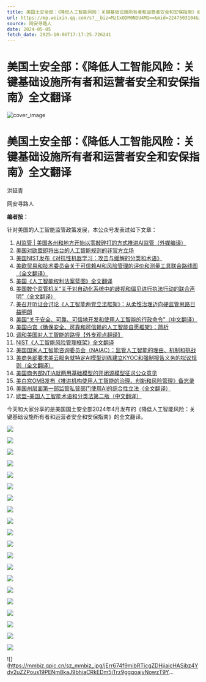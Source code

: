 ```yaml
---
title: 美国土安全部：《降低人工智能风险：关键基础设施所有者和运营者安全和安保指南》全文翻译
url: https://mp.weixin.qq.com/s?__biz=MzIxODM0NDU4MQ==&mid=2247503104&idx=1&sn=a876b2c1c4b9d40477aa5e8a419a97e6&chksm=97e970eaa09ef9fc4c99567397b9723821fc0a837d16d205dd20de60174067893d91d6ec2ea0&scene=58&subscene=0#rd
source: 网安寻路人
date: 2024-05-05
fetch_date: 2025-10-06T17:17:25.726241
---
```


# 美国土安全部：《降低人工智能风险：关键基础设施所有者和运营者安全和安保指南》全文翻译

![cover_image](https://mmbiz.qpic.cn/sz_mmbiz_jpg/jErr674f9mibRTicgZDHjiaicHASibz4Ydv2uJDDLobuDWsaAOxsibY6e4guwcicVLGykyvN5NxJayhyP97bQJfQ4wyibw/0?wx_fmt=jpeg)

# 美国土安全部：《降低人工智能风险：关键基础设施所有者和运营者安全和安保指南》全文翻译

洪延青

网安寻路人

**编者按：**

针对美国的人工智能监管政策发展，本公众号发表过如下文章：

1. [AI监管 | 美国各州和地方开始以零敲碎打的方式推进AI监管（外媒编译）](http://mp.weixin.qq.com/s?__biz=MzIxODM0NDU4MQ==&mid=2247494795&idx=1&sn=9ed4c19321436f486332abda861c4535&chksm=97e95161a09ed8770598d6d6767337fed70089bb25be2393378d9ce2dda47f7c746830ffe486&scene=21#wechat_redirect)
2. [美国对欧盟即将出台的人工智能规则的非官方立场](http://mp.weixin.qq.com/s?__biz=MzIxODM0NDU4MQ==&mid=2247497067&idx=1&sn=8398542e4f63d2e0695850b3c7512f8c&chksm=97e94881a09ec1973dd12583eb1eb3cfc16b2f96b31be58063c1b347b4f87f6b3a49beb46538&scene=21#wechat_redirect)
3. [美国NIST发布《对抗性机器学习：攻击与缓解的分类和术语》](http://mp.weixin.qq.com/s?__biz=MzIxODM0NDU4MQ==&mid=2247500654&idx=1&sn=289a2ff6801c709aa6bea8afb4235297&chksm=97e97e84a09ef7924560278c60abd474ce6f90087d823c36394f061ef846ce000abc1bb686f0&scene=21#wechat_redirect)
4. [美欧贸易和技术委员会关于可信赖AI和风险管理的评价和测量工具联合路线图（全文翻译）](http://mp.weixin.qq.com/s?__biz=MzIxODM0NDU4MQ==&mid=2247497679&idx=1&sn=21f8731a00bf1789ef9f45ccd4fa09eb&chksm=97e94a25a09ec33378d23f9c16f6ce849313230e5fa5cb252cca85402401f0809effb2b1ab1e&scene=21#wechat_redirect)
5. [美国《人工智能权利法案蓝图》全文翻译](http://mp.weixin.qq.com/s?__biz=MzIxODM0NDU4MQ==&mid=2247498701&idx=1&sn=91c692a19e559ec259565dddb73a4bd5&chksm=97e94627a09ecf31d6469e45c111bc0a101254cca1909c2480c1108a026f71c99d40d6735fd9&scene=21#wechat_redirect)
6. [美国数个监管机关“关于对自动化系统中的歧视和偏见进行执法行动的联合声明”（全文翻译）](http://mp.weixin.qq.com/s?__biz=MzIxODM0NDU4MQ==&mid=2247499710&idx=1&sn=aca248c2ebdf71e7e4f93f529abf6a2f&chksm=97e94254a09ecb42637e8dcbd124b4254fbc33e1de3666f788d59a131321ec2af7d80a1b8f69&scene=21#wechat_redirect)
7. [美召开听证会讨论《人工智能两党立法框架》：从柔性治理迈向硬监管思路日益明朗](http://mp.weixin.qq.com/s?__biz=MzIxODM0NDU4MQ==&mid=2247500436&idx=1&sn=6c08ded344e007d5b8c147721034d66c&chksm=97e97f7ea09ef66802421add628e0fcca713ef44aa148dc82a4507d0e9cefa97c520f4e4e25b&scene=21#wechat_redirect)
8. [美国“关于安全、可靠、可信地开发和使用人工智能的行政命令”（中文翻译）](http://mp.weixin.qq.com/s?__biz=MzIxODM0NDU4MQ==&mid=2247500773&idx=1&sn=b605f8ccb168be9cdf5ac2963e595c08&chksm=97e97e0fa09ef719f173eb2b37634b9e0b2d8bfa8b3aa980caf89fed09fa7560e4efd6d35bec&scene=21#wechat_redirect)
9. [美国白宫《确保安全、可靠和可信赖的人工智能自愿框架》：简析](http://mp.weixin.qq.com/s?__biz=MzIxODM0NDU4MQ==&mid=2247500161&idx=1&sn=df20b72f2a36ec4fb527771b75011ba1&chksm=97e97c6ba09ef57deaa597268ede164c9c3e76ae3b5d05fdad0ec00ce8919b514ef4dcd1c467&scene=21#wechat_redirect)
10. [调和美国对人工智能的路径【外专观点翻译】](http://mp.weixin.qq.com/s?__biz=MzIxODM0NDU4MQ==&mid=2247499730&idx=1&sn=b01ce60a12e88e0ab049c2838dd1465f&chksm=97e94238a09ecb2eb522403e890ac306dc6f9b4731b10c479e947987cc11855e5de08406eb11&scene=21#wechat_redirect)
11. [NIST《人工智能风险管理框架》全文翻译](http://mp.weixin.qq.com/s?__biz=MzIxODM0NDU4MQ==&mid=2247498913&idx=1&sn=9221ad2a10f17b198b0690383c14ccf6&chksm=97e9414ba09ec85d876e17f71bfa92ccf95246b254ac60382027a0dadbac29e1c5b64f684b44&scene=21#wechat_redirect)
12. [美国国家人工智能咨询委员会（NAIAC）：监管人工智能的理由、机制和挑战](http://mp.weixin.qq.com/s?__biz=MzIxODM0NDU4MQ==&mid=2247500800&idx=1&sn=7e70e14b83b03b851f6d5fb80cb17861&chksm=97e979eaa09ef0fc3dbeb475ff51d24e67289a75b1744b54e9710c60b82199420972e55cdd59&scene=21#wechat_redirect)
13. [美商务部要求美云服务就特定AI模型训练建立KYOC和强制报告义务的拟议规则（全文翻译）](http://mp.weixin.qq.com/s?__biz=MzIxODM0NDU4MQ==&mid=2247500924&idx=1&sn=868a745c793c5f30336d422c2a43e6b3&chksm=97e97996a09ef0809d2bdc4064729eb3e4a91732b9e16f08abe7937017dfbbe3dbaee0ec8bb5&scene=21#wechat_redirect)
14. [美国商务部NTIA就两用基础模型的开闭源模型征求公众意见](http://mp.weixin.qq.com/s?__biz=MzIxODM0NDU4MQ==&mid=2247501420&idx=1&sn=af6692719146546530d2339c0a39b3c4&chksm=97e97b86a09ef2906973dd28f2623342a62f608eb6f30d02c6c250d973c4706af8d68fb80f5b&scene=21#wechat_redirect)
15. [美白宫OMB发布《推进机构使用人工智能的治理、创新和风险管理》备忘录](http://mp.weixin.qq.com/s?__biz=MzIxODM0NDU4MQ==&mid=2247502860&idx=1&sn=19984bcd71cb70929954cc484aef6529&chksm=97e971e6a09ef8f09d1199c5dc37ba05b13a90a5caac9318bd3fd0e7cddfcd988230d8e4a14b&scene=21#wechat_redirect)
16. [美国州层面第一部监管私营部门使用AI的综合性立法（全文翻译）](http://mp.weixin.qq.com/s?__biz=MzIxODM0NDU4MQ==&mid=2247502973&idx=1&sn=3b715c86a3c426fcfdf5de1084582b54&chksm=97e97197a09ef8816c7c3324f3eb05c1103171552a8c9e0c33753b80150980f3b8bf15828f50&scene=21#wechat_redirect)
17. [欧盟-美国人工智能术语和分类法第二版（中文翻译）](http://mp.weixin.qq.com/s?__biz=MzIxODM0NDU4MQ==&mid=2247503033&idx=1&sn=b377fd859cf5bd811dbf844053194985&chksm=97e97153a09ef845ea8f12b302f76f75ca6a9ff44d7465f58a3bd8a2a66146807cc9dbd486d6&scene=21#wechat_redirect)

今天和大家分享的是美国国土安全部2024年4月发布的《降低人工智能风险：关键基础设施所有者和运营者安全和安保指南》的全文翻译。

![](https://mmbiz.qpic.cn/sz_mmbiz_png/jErr674f9mibRTicgZDHjiaicHASibz4Ydv2u8W9gn0txOIZUU13iadBYfcdkx5MRmDzYib2rJv0mFAN3USCB66fCwhVg/640?wx_fmt=png&from=appmsg)

![](https://mmbiz.qpic.cn/sz_mmbiz_jpg/jErr674f9mibRTicgZDHjiaicHASibz4Ydv2uoBbicPrrcDbjsIribCib74vPl1LFGiczCnI6ttWjiaLPxIqIwicFUFyHda4g/640?wx_fmt=jpeg&from=appmsg)

![](https://mmbiz.qpic.cn/sz_mmbiz_jpg/jErr674f9mibRTicgZDHjiaicHASibz4Ydv2ubb2KQicyAY7gS7nf9G2XTZWNQpel7nXbtUaXHsU8efCibHnWgpNMxViaA/640?wx_fmt=jpeg&from=appmsg)

![](https://mmbiz.qpic.cn/sz_mmbiz_jpg/jErr674f9mibRTicgZDHjiaicHASibz4Ydv2uCw8IqpTL9DL0ATmib3vbvSuKSBK58KIP3uV5BFl9J01eYv7vvxI6RIQ/640?wx_fmt=jpeg&from=appmsg)

![](https://mmbiz.qpic.cn/sz_mmbiz_jpg/jErr674f9mibRTicgZDHjiaicHASibz4Ydv2uSd246wjA1aTwvUD7Ley6SYkibBmCQ1PY2ctMrfWiao0dPicsribSBz0cQQ/640?wx_fmt=jpeg&from=appmsg)

![](https://mmbiz.qpic.cn/sz_mmbiz_jpg/jErr674f9mibRTicgZDHjiaicHASibz4Ydv2u084uvsiczAB6zuBuqGcv2MaiaIxVgqFk8OjJXpGts1UTn8yeplUdtWwA/640?wx_fmt=jpeg&from=appmsg)

![](https://mmbiz.qpic.cn/sz_mmbiz_jpg/jErr674f9mibRTicgZDHjiaicHASibz4Ydv2utqe6SwEqhTRsypibN8kI7an9blIYK4mJvSIAlfNOMVURueVV0mCseZQ/640?wx_fmt=jpeg&from=appmsg)

![](https://mmbiz.qpic.cn/sz_mmbiz_jpg/jErr674f9mibRTicgZDHjiaicHASibz4Ydv2ujaBCx7PBUJjy1FzrLsPDWicSjhKVpVvaJ7mWxPRBu9CqVhyOMqLJygg/640?wx_fmt=jpeg&from=appmsg)

![](https://mmbiz.qpic.cn/sz_mmbiz_jpg/jErr674f9mibRTicgZDHjiaicHASibz4Ydv2ug0EX2V0sxPRWicGRGDRiabK6ib8dbibWcqyNZbV7tNhtueWGiaaCQlIt3Cg/640?wx_fmt=jpeg&from=appmsg)

![](https://mmbiz.qpic.cn/sz_mmbiz_jpg/jErr674f9mibRTicgZDHjiaicHASibz4Ydv2uqiaUXWPk0rLkntVkrF7PwSxhkkgkXaYqP8BIt6zfiaeopTQnic7ns8rXg/640?wx_fmt=jpeg&from=appmsg)

![](https://mmbiz.qpic.cn/sz_mmbiz_jpg/jErr674f9mibRTicgZDHjiaicHASibz4Ydv2uTFHHDibWvCpziaAnU0qlsakfbia5JSuJ4IQPHqLy2Xg6EQAG8HFyb03ww/640?wx_fmt=jpeg&from=appmsg)

![](https://mmbiz.qpic.cn/sz_mmbiz_jpg/jErr674f9mibRTicgZDHjiaicHASibz4Ydv2uuSicGXSCJLmccxT3nialruPoiaqicibV7Dt6A0kdam5ukBoa6BwWGcHvricA/640?wx_fmt=jpeg&from=appmsg)

![](https://mmbiz.qpic.cn/sz_mmbiz_jpg/jErr674f9mibRTicgZDHjiaicHASibz4Ydv2uatdogrg7KkYUkJXvXVn1LOu11qB8lbM6ZL14SfAuDj54UJhNBvHNLw/640?wx_fmt=jpeg&from=appmsg)

![](https://mmbiz.qpic.cn/sz_mmbiz_jpg/jErr674f9mibRTicgZDHjiaicHASibz4Ydv2uIYmwlyALxXDJTaTTEjTl93Hflwo6SkX5SfzblAFVZXr0seUhe823zA/640?wx_fmt=jpeg&from=appmsg)

![](https://mmbiz.qpic.cn/sz_mmbiz_jpg/jErr674f9mibRTicgZDHjiaicHASibz4Ydv2uo9jDbTTBnTjwbGumlWQhdhGeoxhS3SOzd5BMr6ngO3MH50IVHl0bsQ/640?wx_fmt=jpeg&from=appmsg)

![](https://mmbiz.qpic.cn/sz_mmbiz_jpg/jErr674f9mibRTicgZDHjiaicHASibz4Ydv2u9Bj7FgOvFI7Leqdib7JExhtBpk7cjX6CCyvHZTV6MkM5ic1UyFb2GSJw/640?wx_fmt=jpeg&from=appmsg)

![](https://mmbiz.qpic.cn/sz_mmbiz_jpg/jErr674f9mibRTicgZDHjiaicHASibz4Ydv2uYvkCIYRQOEJjD3lzsbdZ6Nuo8Y0Z1zNibGUulcJ81NtyxE6Y4ibvUPWA/640?wx_fmt=jpeg&from=appmsg)

![](https://mmbiz.qpic.cn/sz_mmbiz_jpg/jErr674f9mibRTicgZDHjiaicHASibz4Ydv2uvO7Fz2pDHLIwINuf63KRG434xjR4YibV00VjzjxbMmxk0jRM7YelzJg/640?wx_fmt=jpeg&from=appmsg)

![](https://mmbiz.qpic.cn/sz_mmbiz_jpg/jErr674f9mibRTicgZDHjiaicHASibz4Ydv2ugoRUvLmHhUo8LN7xULYUMl9RTuR1LSvondRPic4jXxcYkmiaRRFtDxVA/640?wx_fmt=jpeg&from=appmsg)

![](https://mmbiz.qpic.cn/sz_mmbiz_jpg/jErr674f9mibRTicgZDHjiaicHASibz4Ydv2ugR6qjLLGu4pwQUJb0gOvlrXoXHgtsHtP1czlSeQy53cnnCrw9v8bBg/640?wx_fmt=jpeg&from=appmsg)

![](https://mmbiz.qpic.cn/sz_mmbiz_jpg/jErr674f9mibRTicgZDHjiaicHASibz4Ydv2uZZPous19PENm8kaJ9bhiaCRkEDm5jTrz9ggqoajvNowzT9Y...